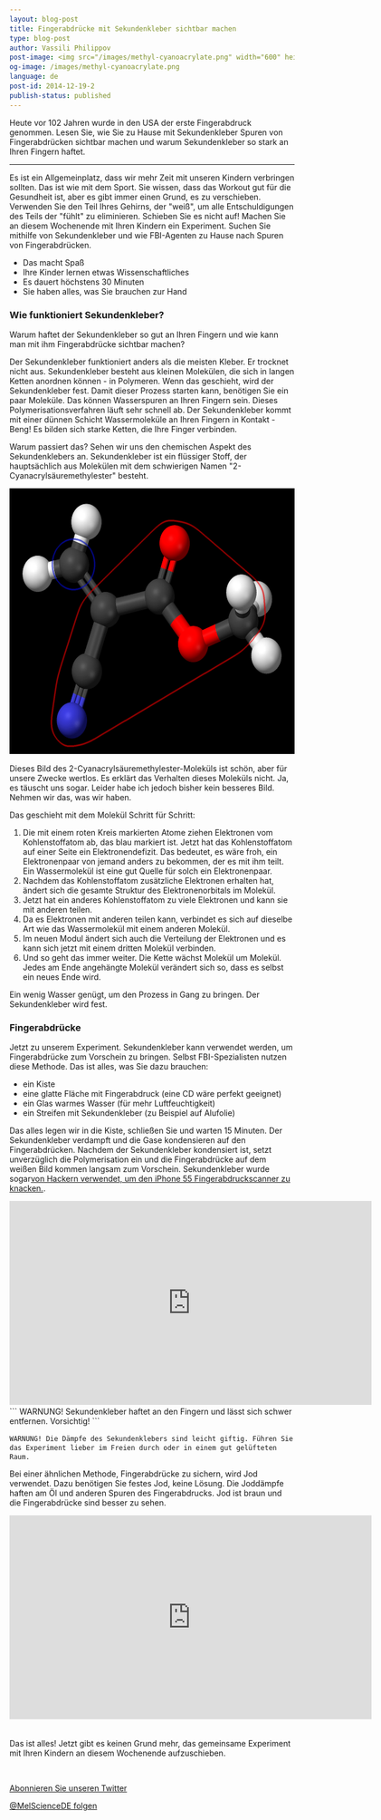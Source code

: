 ```yaml
---
layout: blog-post
title: Fingerabdrücke mit Sekundenkleber sichtbar machen
type: blog-post
author: Vassili Philippov
post-image: <img src="/images/methyl-cyanoacrylate.png" width="600" height="469" alt="Superglue molecule">
og-image: /images/methyl-cyanoacrylate.png
language: de
post-id: 2014-12-19-2
publish-status: published
---
```


Heute vor 102 Jahren wurde in den USA der erste Fingerabdruck genommen. Lesen Sie, wie Sie zu Hause mit Sekundenkleber Spuren von Fingerabdrücken sichtbar machen und warum Sekundenkleber so stark an Ihren Fingern haftet. 
<!-- more -->

---
Es ist ein Allgemeinplatz, dass wir mehr Zeit mit unseren Kindern verbringen sollten. Das ist wie mit dem Sport. Sie wissen, dass das Workout gut für die Gesundheit ist, aber es gibt immer einen Grund, es zu verschieben. Verwenden Sie den Teil Ihres Gehirns, der "weiß", um alle Entschuldigungen des Teils der "fühlt" zu eliminieren. Schieben Sie es nicht auf! Machen Sie an diesem Wochenende mit Ihren Kindern ein Experiment. Suchen Sie mithilfe von Sekundenkleber und wie FBI-Agenten zu Hause nach Spuren von Fingerabdrücken.

* Das macht Spaß
* Ihre Kinder lernen etwas Wissenschaftliches
* Es dauert höchstens 30 Minuten
* Sie haben alles, was Sie brauchen zur Hand

### Wie funktioniert Sekundenkleber?

Warum haftet der Sekundenkleber so gut an Ihren Fingern und wie kann man mit ihm Fingerabdrücke sichtbar machen?

Der Sekundenkleber funktioniert anders als die meisten Kleber. Er trocknet nicht aus. Sekundenkleber besteht aus kleinen Molekülen, die sich in langen Ketten anordnen können - in Polymeren. Wenn das geschieht, wird der Sekundenkleber fest. Damit dieser Prozess starten kann, benötigen Sie ein paar Moleküle. Das können Wasserspuren an Ihren Fingern sein. Dieses Polymerisationsverfahren läuft sehr schnell ab. Der Sekundenkleber kommt mit einer dünnen Schicht Wassermoleküle an Ihren Fingern in Kontakt - Beng! Es bilden sich starke Ketten, die Ihre Finger verbinden.

Warum passiert das? Sehen wir uns den chemischen Aspekt des Sekundenklebers an. Sekundenkleber ist ein flüssiger Stoff, der hauptsächlich aus Molekülen mit dem schwierigen Namen "2-Cyanacrylsäuremethylester" besteht. 

<img src="/images/methyl-cyanoacrylate.png" width="600" height="469" alt="Super glue molecule">

Dieses Bild des 2-Cyanacrylsäuremethylester-Moleküls ist schön, aber für unsere Zwecke wertlos. Es erklärt das Verhalten dieses Moleküls nicht. Ja, es täuscht uns sogar. Leider habe ich jedoch bisher kein besseres Bild. Nehmen wir das, was wir haben.

Das geschieht mit dem Molekül Schritt für Schritt:

1. Die mit einem roten Kreis markierten Atome ziehen Elektronen vom Kohlenstoffatom ab, das blau markiert ist. Jetzt hat das Kohlenstoffatom auf einer Seite ein Elektronendefizit. Das bedeutet, es wäre froh, ein Elektronenpaar von jemand anders zu bekommen, der es mit ihm teilt. Ein Wassermolekül ist eine gut Quelle für solch ein Elektronenpaar. 
2. Nachdem das Kohlenstoffatom zusätzliche Elektronen erhalten hat, ändert sich die gesamte Struktur des Elektronenorbitals im Molekül. 
3. Jetzt hat ein anderes Kohlenstoffatom zu viele Elektronen und kann sie mit anderen teilen.
4. Da es Elektronen mit anderen teilen kann, verbindet es sich auf dieselbe Art wie das Wassermolekül mit einem anderen Molekül. 
5. Im neuen Modul ändert sich auch die Verteilung der Elektronen und es kann sich jetzt mit einem dritten Molekül verbinden.
6. Und so geht das immer weiter. Die Kette wächst Molekül um Molekül. Jedes am Ende angehängte Molekül verändert sich so, dass es selbst ein neues Ende wird.

Ein wenig Wasser genügt, um den Prozess in Gang zu bringen. Der Sekundenkleber wird fest.

### Fingerabdrücke

Jetzt zu unserem Experiment. Sekundenkleber kann verwendet werden, um Fingerabdrücke zum Vorschein zu bringen. Selbst FBI-Spezialisten nutzen diese Methode. Das ist alles, was Sie dazu brauchen: 

* ein Kiste 
* eine glatte Fläche mit Fingerabdruck (eine CD wäre perfekt geeignet)
* ein Glas warmes Wasser (für mehr Luftfeuchtigkeit)
* ein Streifen mit Sekundenkleber (zu Beispiel auf Alufolie)

Das alles legen wir in die Kiste, schließen Sie und warten 15 Minuten. Der Sekundenkleber verdampft und die Gase kondensieren auf den Fingerabdrücken. Nachdem der Sekundenkleber kondensiert ist, setzt unverzüglich die Polymerisation ein und die Fingerabdrücke auf dem weißen Bild kommen langsam zum Vorschein. Sekundenkleber wurde sogar<a href="http://www.youtube.com/watch?v=5wSuKXjk2x8">von Hackern verwendet, um den iPhone 55 Fingerabdruckscanner zu knacken.</a>.


<iframe width="640" height="360" src="http://www.youtube.com/embed/l9Ovq4lq-9M?rel=0" frameborder="0" allowfullscreen></iframe>
<br>
```
WARNUNG! Sekundenkleber haftet an den Fingern und lässt sich schwer entfernen. Vorsichtig!
```

```
WARNUNG! Die Dämpfe des Sekundenklebers sind leicht giftig. Führen Sie das Experiment lieber im Freien durch oder in einem gut gelüfteten Raum.
```

Bei einer ähnlichen Methode, Fingerabdrücke zu sichern, wird Jod verwendet. Dazu benötigen Sie festes Jod, keine Lösung. Die Joddämpfe haften am Öl und anderen Spuren des Fingerabdrucks. Jod ist braun und die Fingerabdrücke sind besser zu sehen. 

<iframe width="640" height="360" src="http://www.youtube.com/embed/XLvZkx7HEEA?rel=0" frameborder="0" allowfullscreen></iframe>
<br><br>

Das ist alles! Jetzt gibt es keinen Grund mehr, das gemeinsame Experiment mit Ihren Kindern an diesem Wochenende aufzuschieben.

<br/>

<a href="https://twitter.com/MelScienceDE">Abonnieren Sie unseren Twitter</a>

<!-- Begin Twitter follow -->
<a href="https://twitter.com/MelScienceDE" class="twitter-follow-button" data-show-count="false" data-lang="de" data-size="large">@MelScienceDE folgen</a>
<script>!function(d,s,id){var js,fjs=d.getElementsByTagName(s)[0],p=/^http:/.test(d.location)?'http':'https';if(!d.getElementById(id)){js=d.createElement(s);js.id=id;js.src=p+'://platform.twitter.com/widgets.js';fjs.parentNode.insertBefore(js,fjs);}}(document, 'script', 'twitter-wjs');</script>
<!-- End Twitter follow -->
